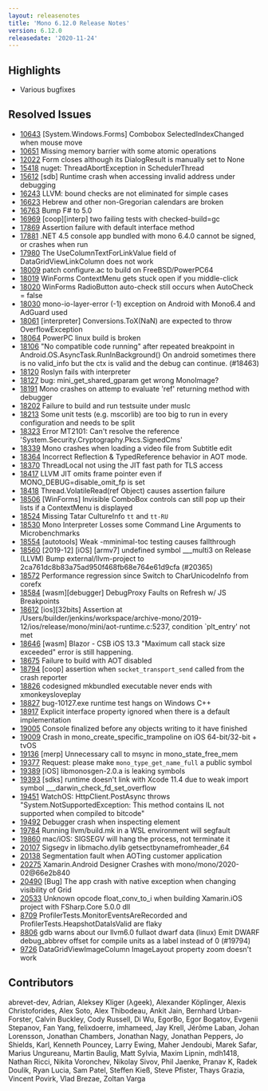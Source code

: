 ```yaml
---
layout: releasenotes
title: 'Mono 6.12.0 Release Notes'
version: 6.12.0
releasedate: '2020-11-24'
---
```


## Highlights

-   Various bugfixes

## Resolved Issues

-   [10643](https://github.com/mono/mono/issues/10643) \[System.Windows.Forms\] Combobox SelectedIndexChanged when mouse move
-   [10651](https://github.com/mono/mono/issues/10651) Missing memory barrier with some atomic operations
-   [12022](https://github.com/mono/mono/issues/12022) Form closes although its DialogResult is manually set to None
-   [15418](https://github.com/mono/mono/issues/15418) nuget: ThreadAbortException in SchedulerThread
-   [15612](https://github.com/mono/mono/issues/15612) \[sdb\] Runtime crash when accessing invalid address under debugging
-   [16243](https://github.com/mono/mono/issues/16243) LLVM: bound checks are not eliminated for simple cases
-   [16623](https://github.com/mono/mono/issues/16623) Hebrew and other non-Gregorian calendars are broken
-   [16763](https://github.com/mono/mono/issues/16763) Bump F# to 5.0
-   [16969](https://github.com/mono/mono/issues/16969) \[coop\]\[interp\] two failing tests with checked-build=gc
-   [17869](https://github.com/mono/mono/issues/17869) Assertion failure with default interface method
-   [17881](https://github.com/mono/mono/issues/17881) .NET 4.5 console app bundled with mono 6.4.0 cannot be signed, or crashes when run
-   [17980](https://github.com/mono/mono/issues/17980) The UseColumnTextForLinkValue field of DataGridViewLinkColumn does not work
-   [18009](https://github.com/mono/mono/issues/18009) patch configure.ac to build on FreeBSD/PowerPC64
-   [18019](https://github.com/mono/mono/issues/18019) WinForms ContextMenu gets stuck open if you middle-click
-   [18020](https://github.com/mono/mono/issues/18020) WinForms RadioButton auto-check still occurs when AutoCheck = false
-   [18030](https://github.com/mono/mono/issues/18030) mono-io-layer-error (-1) exception on Android with Mono6.4 and AdGuard used
-   [18061](https://github.com/mono/mono/issues/18061) \[interpreter\] Conversions.ToX(NaN) are expected to throw OverflowException
-   [18064](https://github.com/mono/mono/issues/18064) PowerPC linux build is broken
-   [18106](https://github.com/mono/mono/issues/18106) "No compatible code running" after repeated breakpoint in Android.OS.AsyncTask.RunInBackground() On android sometimes there is no valid_info but the ctx is valid and the debug can continue. (#18463)
-   [18120](https://github.com/mono/mono/issues/18120) Roslyn fails with interpreter
-   [18127](https://github.com/mono/mono/issues/18127) bug: mini_get_shared_gparam get wrong MonoImage?
-   [18191](https://github.com/mono/mono/issues/18191) Mono crashes on attemp to evaluate 'ref' returning method with debugger
-   [18202](https://github.com/mono/mono/issues/18202) Failure to build and run testsuite under muslc
-   [18213](https://github.com/mono/mono/issues/18213) Some unit tests (e.g. mscorlib) are too big to run in every configuration and needs to be split
-   [18323](https://github.com/mono/mono/issues/18323) Error MT2101: Can't resolve the reference 'System.Security.Cryptography.Pkcs.SignedCms'
-   [18339](https://github.com/mono/mono/issues/18339) Mono crashes when loading a video file from Subtitle edit
-   [18364](https://github.com/mono/mono/issues/18364) Incorrect Reflection & TypedReference behavior in AOT mode.
-   [18370](https://github.com/mono/mono/issues/18370) ThreadLocal<T> not using the JIT fast path for TLS access
-   [18417](https://github.com/mono/mono/issues/18417) LLVM JIT omits frame pointer even if MONO_DEBUG=disable_omit_fp is set
-   [18418](https://github.com/mono/mono/issues/18418) Thread.VolatileRead(ref Object) causes assertion failure
-   [18506](https://github.com/mono/mono/issues/18506) \[WinForms\] Invisible ComboBox controls can still pop up their lists if a ContextMenu is displayed
-   [18524](https://github.com/mono/mono/issues/18524) Missing Tatar CultureInfo `tt` and `tt-RU`
-   [18530](https://github.com/mono/mono/issues/18530) Mono Interpreter Losses some Command Line Arguments to Microbenchmarks
-   [18554](https://github.com/mono/mono/issues/18554) \[autotools\] Weak -mminimal-toc testing causes fallthrough
-   [18560](https://github.com/mono/mono/issues/18560) \[2019-12\] \[iOS\] \[armv7\] undefined symbol \_\_\_multi3 on Release (LLVM) Bump external/llvm-project to 2ca761dc8b83a75ad950f468fb68e764e61d9cfa (#20365)
-   [18572](https://github.com/mono/mono/issues/18572) Performance regression since Switch to CharUnicodeInfo from corefx
-   [18584](https://github.com/mono/mono/issues/18584) \[wasm\]\[debugger\] DebugProxy Faults on Refresh w/ JS Breakpoints
-   [18612](https://github.com/mono/mono/issues/18612) \[ios\]\[32bits\] Assertion at /Users/builder/jenkins/workspace/archive-mono/2019-12/ios/release/mono/mini/aot-runtime.c:5237, condition \`plt_entry' not met
-   [18646](https://github.com/mono/mono/issues/18646) \[wasm\] Blazor - CSB iOS 13.3 "Maximum call stack size exceeded" error is still happening.
-   [18675](https://github.com/mono/mono/issues/18675) Failure to build with AOT disabled
-   [18794](https://github.com/mono/mono/issues/18794) \[coop\] assertion when `socket_transport_send` called from the crash reporter
-   [18826](https://github.com/mono/mono/issues/18826) codesigned mkbundled executable never ends with xmonkeysloveplay
-   [18827](https://github.com/mono/mono/issues/18827) bug-10127.exe runtime test hangs on Windows C++
-   [18917](https://github.com/mono/mono/issues/18917) Explicit interface property ignored when there is a default implementation
-   [19005](https://github.com/mono/mono/issues/19005) Console finalized before any objects writing to it have finished
-   [19009](https://github.com/mono/mono/issues/19009) Crash in mono_create_specific_trampoline on iOS 64-bit/32-bit + tvOS
-   [19136](https://github.com/mono/mono/issues/19136) \[merp\] Unnecessary call to msync in mono_state_free_mem
-   [19377](https://github.com/mono/mono/issues/19377) Request: please make `mono_type_get_name_full` a public symbol
-   [19389](https://github.com/mono/mono/issues/19389) \[iOS\] libmonosgen-2.0.a is leaking symbols
-   [19393](https://github.com/mono/mono/issues/19393) \[sdks\] runtime doesn't link with Xcode 11.4 due to weak import symbol \_\_\_darwin_check_fd_set_overflow
-   [19451](https://github.com/mono/mono/issues/19451) WatchOS: HttpClient.PostAsync throws "System.NotSupportedException: This method contains IL not supported when compiled to bitcode"
-   [19492](https://github.com/mono/mono/issues/19492) Debugger crash when inspecting element
-   [19784](https://github.com/mono/mono/issues/19784) Running llvm/build.mk in a WSL environment will segfault
-   [19860](https://github.com/mono/mono/issues/19860) mac/iOS: SIGSEGV will hang the process, not terminate it
-   [20107](https://github.com/mono/mono/issues/20107) Sigsegv in libmacho.dylib getsectbynamefromheader_64
-   [20138](https://github.com/mono/mono/issues/20138) Segmentation fault when AOTing customer application
-   [20275](https://github.com/mono/mono/issues/20275) Xamarin.Android Designer Crashes with mono/mono/2020-02@66e2b840
-   [20490](https://github.com/mono/mono/issues/20490) \[Bug\] The app crash with native exception when changing visibility of Grid
-   [20533](https://github.com/mono/mono/issues/20533) Unknown opcode float_conv_to_i when building Xamarin.iOS project with FSharp.Core 5.0.0 dll
-   [8709](https://github.com/mono/mono/issues/8709) ProfilerTests.MonitorEventsAreRecorded and ProfilerTests.HeapshotDataIsValid are flaky
-   [8806](https://github.com/mono/mono/issues/8806) gdb warns about our llvm6.0 fullaot dwarf data (linux) Emit DWARF debug_abbrev offset for compile units as a label instead of 0 (#19794)
-   [9726](https://github.com/mono/mono/issues/9726) DataGridViewImageColumn ImageLayout property zoom doesn't work

## Contributors

abrevet-dev, Adrian, Aleksey Kliger (λgeek), Alexander Köplinger, Alexis Christoforides, Alex Soto, Alex Thibodeau, Ankit Jain, Bernhard Urban-Forster, Calvin Buckley, Cody Russell, Di Wu, EgorBo, Egor Bogatov, Evgenii Stepanov, Fan Yang, felixdoerre, imhameed, Jay Krell, Jérôme Laban, Johan Lorensson, Jonathan Chambers, Jonathan Nagy, Jonathan Peppers, Jo Shields, Karl, Kenneth Pouncey, Larry Ewing, Maher Jendoubi, Marek Safar, Marius Ungureanu, Martin Baulig, Matt Sylvia, Maxim Lipnin, mdh1418, Nathan Ricci, Nikita Voronchev, Nikolay Sivov, Phil Jaenke, Pranav K, Radek Doulik, Ryan Lucia, Sam Patel, Steffen Kieß, Steve Pfister, Thays Grazia, Vincent Povirk, Vlad Brezae, Zoltan Varga
